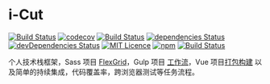 ﻿i-Cut
===========================

[![Build Status](https://travis-ci.org/zhenbinjing/i-Cut.svg?branch=master)](https://travis-ci.org/zhenbinjing/i-Cut)
[![codecov](https://codecov.io/gh/zhenbinjing/i-Cut/branch/master/graph/badge.svg)](https://codecov.io/gh/zhenbinjing/i-Cut)
[![Build Status](https://saucelabs.com/buildstatus/icut)](https://saucelabs.com/beta/builds/93b3ecb687ac4c8ea4a862b904d06a18)
[![dependencies Status](https://david-dm.org/zhenbinjing/i-Cut/status.svg)](https://david-dm.org/zhenbinjing/i-Cut)
[![devDependencies Status](https://david-dm.org/zhenbinjing/i-Cut/dev-status.svg)](https://david-dm.org/zhenbinjing/i-Cut?type=dev)
[![MIT Licence](https://img.shields.io/npm/l/i-cut.svg)](https://opensource.org/licenses/mit-license.php)
[![npm](https://img.shields.io/npm/v/i-cut.svg)](https://www.npmjs.com/package/i-cut)
[![Build Status](https://saucelabs.com/browser-matrix/icut.svg)](https://saucelabs.com/beta/builds/8913e384e9de43ffb3813d69b4054b8c)

个人技术栈框架，Sass 项目 [FlexGrid](https://i-cut.cc/assets/flexgrid.html)，Gulp 项目 [工作流](https://i-cut.cc/dist/)，Vue 项目[打包构建](https://i-cut.cc/v-dist/#/vr1) 以及简单的持续集成，代码覆盖率，跨浏览器测试等任务流程。


